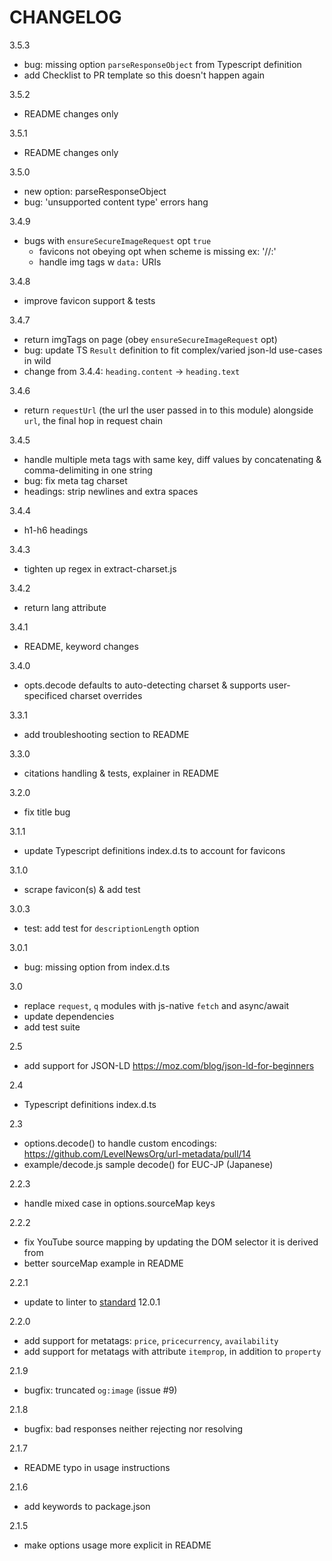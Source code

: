 # CHANGELOG

3.5.3
- bug: missing option `parseResponseObject` from Typescript definition
- add Checklist to PR template so this doesn't happen again

3.5.2
- README changes only

3.5.1
- README changes only

3.5.0
- new option: parseResponseObject
- bug: 'unsupported content type' errors hang

3.4.9
- bugs with `ensureSecureImageRequest` opt `true`
  - favicons not obeying opt when scheme is missing ex: '//:'
  - handle img tags w `data:` URIs

3.4.8
- improve favicon support & tests

3.4.7
- return imgTags on page (obey `ensureSecureImageRequest` opt)
- bug: update TS `Result` definition to fit complex/varied json-ld use-cases in wild
- change from 3.4.4: `heading.content` -> `heading.text`

3.4.6
- return `requestUrl` (the url the user passed in to this module) alongside `url`, the final hop in request chain

3.4.5
- handle multiple meta tags with same key, diff values by concatenating & comma-delimiting in one string
- bug: fix meta tag charset
- headings: strip newlines and extra spaces

3.4.4
- h1-h6 headings

3.4.3
- tighten up regex in extract-charset.js

3.4.2
- return lang attribute

3.4.1
- README, keyword changes

3.4.0
- opts.decode defaults to auto-detecting charset & supports user-specificed charset overrides

3.3.1
- add troubleshooting section to README

3.3.0
- citations handling & tests, explainer in README

3.2.0
- fix title bug

3.1.1
- update Typescript definitions index.d.ts to account for favicons

3.1.0
- scrape favicon(s) & add test

3.0.3
- test: add test for `descriptionLength` option

3.0.1
- bug: missing option from index.d.ts

3.0
- replace `request`, `q` modules with js-native `fetch` and async/await
- update dependencies
- add test suite

2.5
- add support for JSON-LD https://moz.com/blog/json-ld-for-beginners

2.4
- Typescript definitions index.d.ts

2.3
- options.decode() to handle custom encodings:
  https://github.com/LevelNewsOrg/url-metadata/pull/14
- example/decode.js sample decode() for EUC-JP (Japanese)

2.2.3
- handle mixed case in options.sourceMap keys

2.2.2
- fix YouTube source mapping by updating the DOM selector it is derived from
- better sourceMap example in README

2.2.1
- update to linter to [standard](https://www.npmjs.com/package/standard) 12.0.1

2.2.0
- add support for metatags: `price`, `pricecurrency`, `availability`
- add support for metatags with attribute `itemprop`, in addition to `property`

2.1.9
- bugfix: truncated `og:image` (issue #9)

2.1.8
- bugfix: bad responses neither rejecting nor resolving

2.1.7
- README typo in usage instructions

2.1.6
- add keywords to package.json

2.1.5
- make options usage more explicit in README
